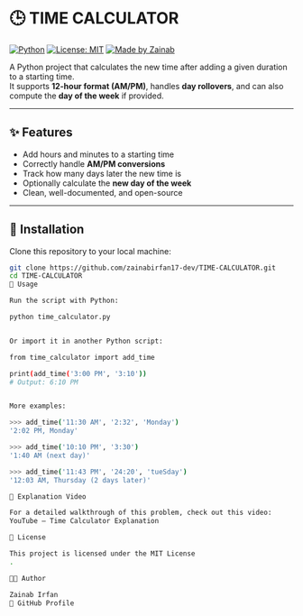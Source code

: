 # 🕒 TIME CALCULATOR

[![Python](https://img.shields.io/badge/python-3.x-blue.svg)](https://www.python.org/)
[![License: MIT](https://img.shields.io/badge/License-MIT-green.svg)](LICENSE)
[![Made by Zainab](https://img.shields.io/badge/made%20by-Zainab%20Irfan-pink.svg)](https://github.com/zainabirfan17-dev)

A Python project that calculates the new time after adding a given duration to a starting time.  
It supports **12-hour format (AM/PM)**, handles **day rollovers**, and can also compute the **day of the week** if provided.

---

## ✨ Features
- Add hours and minutes to a starting time  
- Correctly handle **AM/PM conversions**  
- Track how many days later the new time is  
- Optionally calculate the **new day of the week**  
- Clean, well-documented, and open-source  

---

## 📂 Installation
Clone this repository to your local machine:

```bash
git clone https://github.com/zainabirfan17-dev/TIME-CALCULATOR.git
cd TIME-CALCULATOR
🚀 Usage

Run the script with Python:

python time_calculator.py


Or import it in another Python script:

from time_calculator import add_time

print(add_time('3:00 PM', '3:10'))
# Output: 6:10 PM


More examples:

>>> add_time('11:30 AM', '2:32', 'Monday')
'2:02 PM, Monday'

>>> add_time('10:10 PM', '3:30')
'1:40 AM (next day)'

>>> add_time('11:43 PM', '24:20', 'tueSday')
'12:03 AM, Thursday (2 days later)'

🎥 Explanation Video

For a detailed walkthrough of this problem, check out this video:
YouTube – Time Calculator Explanation

📜 License

This project is licensed under the MIT License
.

👩‍💻 Author

Zainab Irfan
🔗 GitHub Profile
